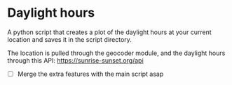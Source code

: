 # Daylight hours

A python script that creates a plot of the daylight hours at your current location and saves it in the script directory. 

The location is pulled through the geocoder module, and the daylight hours through this API: https://sunrise-sunset.org/api


- [ ] Merge the extra features with the main script asap
